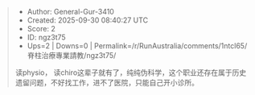 > - Author: General-Gur-3410
> - Created: 2025-09-30 08:40:27 UTC
> - Score: 2
> - ID: ngz3t75
> - Ups=2 | Downs=0 | Permalink=/r/RunAustralia/comments/1ntcl65/脊柱治療專業請教/ngz3t75/
>
> 读physio， 读chiro这辈子就有了，纯纯伪科学，这个职业还存在属于历史遗留问题，不好找工作，进不了医院，只能自己开小诊所。
